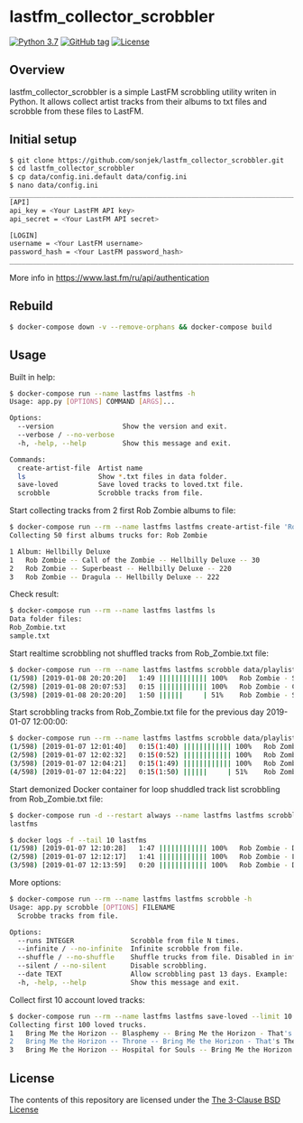 lastfm_collector_scrobbler
======================

[![Python 3.7](https://img.shields.io/badge/python-3.7-blue.svg)](https://www.python.org/downloads/release/python-370/) [![GitHub tag](https://img.shields.io/github/tag/sonjek/lastfm_collector_scrobbler.svg)](https://github.com/sonjek/lastfm_collector_scrobbler/tags/) [![License](https://img.shields.io/badge/License-BSD%203--Clause-blue.svg)](https://opensource.org/licenses/BSD-3-Clause)


## Overview

lastfm_collector_scrobbler is a simple LastFM scrobbling utility writen in Python.
It allows collect artist tracks from their albums to txt files and scrobble from these files to LastFM.


Initial setup
-------------
```bash
$ git clone https://github.com/sonjek/lastfm_collector_scrobbler.git
$ cd lastfm_collector_scrobbler
$ cp data/config.ini.default data/config.ini
$ nano data/config.ini
_________________________________________________________________________
[API]
api_key = <Your LastFM API key>
api_secret = <Your LastFM API secret>

[LOGIN]
username = <Your LastFM username>
password_hash = <Your LastFM password_hash>
_________________________________________________________________________
```
More info in https://www.last.fm/ru/api/authentication


Rebuild
-------------
```bash
$ docker-compose down -v --remove-orphans && docker-compose build
```


Usage
-----

Built in help:
```bash
$ docker-compose run --name lastfms lastfms -h
Usage: app.py [OPTIONS] COMMAND [ARGS]...

Options:
  --version                 Show the version and exit.
  --verbose / --no-verbose
  -h, -help, --help         Show this message and exit.

Commands:
  create-artist-file  Artist name
  ls                  Show *.txt files in data folder.
  save-loved          Save loved tracks to loved.txt file.
  scrobble            Scrobble tracks from file.
```

Start collecting tracks from 2 first Rob Zombie albums to file:
```bash
$ docker-compose run --rm --name lastfms lastfms create-artist-file 'Rob Zombie' --limit 2
Collecting 50 first albums trucks for: Rob Zombie

1 Album: Hellbilly Deluxe
1	Rob Zombie -- Call of the Zombie -- Hellbilly Deluxe -- 30
2	Rob Zombie -- Superbeast -- Hellbilly Deluxe -- 220
3	Rob Zombie -- Dragula -- Hellbilly Deluxe -- 222
```

Check result:
```bash
$ docker-compose run --rm --name lastfms lastfms ls
Data folder files:
Rob_Zombie.txt
sample.txt
```

Start realtime scrobbling not shuffled tracks from Rob_Zombie.txt file:
```bash
$ docker-compose run --rm --name lastfms lastfms scrobble data/playlist/Rob_Zombie.txt --no-shuffle
(1/598)	[2019-01-08 20:20:20]	1:49 |||||||||||| 100%   Rob Zombie - Spookshow Baby (Hellbilly Deluxe)
(2/598)	[2019-01-08 20:07:53]	0:15 |||||||||||| 100%   Rob Zombie - Call of the Zombie (Hellbilly Deluxe)
(3/598)	[2019-01-08 20:20:20]	1:50 ||||||     | 51%    Rob Zombie - Superbeast (Hellbilly Deluxe)
```

Start scrobbling tracks from Rob_Zombie.txt file for the previous day 2019-01-07 12:00:00:
```bash
$ docker-compose run --rm --name lastfms lastfms scrobble data/playlist/Rob_Zombie.txt  --date '2019-01-07 12:00:00'
(1/598)	[2019-01-07 12:01:40]	0:15(1:40) |||||||||||| 100%   Rob Zombie - Living Dead Girl (Hellbilly Deluxe)
(2/598)	[2019-01-07 12:02:32]	0:15(0:52) |||||||||||| 100%   Rob Zombie - Perversion 99 (Hellbilly Deluxe)
(3/598)	[2019-01-07 12:04:21]	0:15(1:49) |||||||||||| 100%   Rob Zombie - Spookshow Baby (Hellbilly Deluxe)
(4/598)	[2019-01-07 12:04:22]	0:15(1:50) ||||||     | 51%    Rob Zombie - Superbeast (Hellbilly Deluxe)
```

Start demonized Docker container for loop shuddled track list scrobbling from Rob_Zombie.txt file:
```bash
$ docker-compose run -d --restart always --name lastfms lastfms scrobble data/playlist/Rob_Zombie.txt --infinite
lastfms

$ docker logs -f --tail 10 lastfms
(1/598)	[2019-01-07 12:10:28]	1:47 |||||||||||| 100%   Rob Zombie - Dead City Radio - Live (Spookshow International Live)
(2/598)	[2019-01-07 12:12:17]	1:41 |||||||||||| 100%   Rob Zombie - Living Dead Girl (LP version) (Living Dead Girl)
(3/598)	[2019-01-07 12:13:59]	0:20 |||||||||||| 100%   Rob Zombie - Demon Speeding (Album Version) (Past, Present & Future [Explicit])
```

More options:
```bash
$ docker-compose run --rm --name lastfms lastfms scrobble -h
Usage: app.py scrobble [OPTIONS] FILENAME
  Scrobbe tracks from file.

Options:
  --runs INTEGER              Scrobble from file N times.
  --infinite / --no-infinite  Infinite scrobble from file.
  --shuffle / --no-shuffle    Shuffle trucks from file. Disabled in infinite mode
  --silent / --no-silent      Disable scrobbling.
  --date TEXT                 Allow scrobbling past 13 days. Example: '2018-12-31 24:59:59'
  -h, -help, --help           Show this message and exit.
```

Collect first 10 account loved tracks:
```bash
$ docker-compose run --rm --name lastfms lastfms save-loved --limit 10
Collecting first 100 loved trucks.
1	Bring Me the Horizon -- Blasphemy -- Bring Me the Horizon - That's The Spirit -- 275
2	Bring Me the Horizon -- Throne -- Bring Me the Horizon - That's The Spirit -- 191
3	Bring Me the Horizon -- Hospital for Souls -- Bring Me the Horizon - Sempiternal -- 404
```

License
-------

The contents of this repository are licensed under the [The 3-Clause BSD License](https://opensource.org/licenses/BSD-3-Clause)
